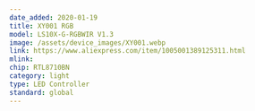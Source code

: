 ```yaml
---
date_added: 2020-01-19
title: XY001 RGB 
model: LS10X-G-RGBWIR V1.3
image: /assets/device_images/XY001.webp
link: https://www.aliexpress.com/item/1005001389125311.html
mlink: 
chip: RTL8710BN
category: light
type: LED Controller
standard: global
---
```

